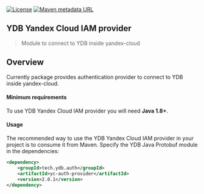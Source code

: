 [![License](https://img.shields.io/badge/License-Apache%202.0-blue.svg)](https://github.com/ydb-platform/ydb-java-yc/blob/master/LICENSE)
[![Maven metadata URL](https://img.shields.io/maven-metadata/v?metadataUrl=https%3A%2F%2Frepo1.maven.org%2Fmaven2%2Ftech%2Fydb%2Fauth%2Fyc-auth-provider%2Fmaven-metadata.xml)](https://mvnrepository.com/artifact/tech.ydb.auth/ydb-auth-provider)

## YDB Yandex Cloud IAM provider
> Module to connect to YDB inside yandex-cloud

## Overview <a name="Overview"></a>

Currently package provides authentication provider to connect to YDB inside yandex-cloud.

#### Minimum requirements ####

To use YDB Yandex Cloud IAM provider you will need **Java 1.8+**.

#### Usage
The recommended way to use the YDB Yandex Cloud IAM provider in your project is to consume it from Maven.
Specify the YDB Java Protobuf module in the dependencies:

```xml
<dependency>
    <groupId>tech.ydb.auth</groupId>
    <artifactId>yc-auth-provider</artifactId>
    <version>2.0.1</version>
</dependency>
```
